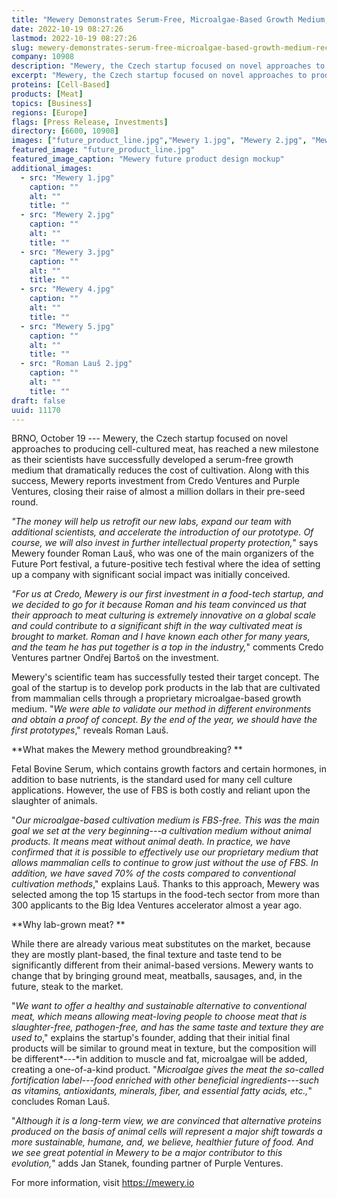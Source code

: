 ```yaml
---
title: "Mewery Demonstrates Serum-Free, Microalgae-Based Growth Medium, Receives Pre-seed Investment"
date: 2022-10-19 08:27:26
lastmod: 2022-10-19 08:27:26
slug: mewery-demonstrates-serum-free-microalgae-based-growth-medium-receives-pre-seed-investment
company: 10908
description: "Mewery, the Czech startup focused on novel approaches to producing cell-cultured meat, has reached a new milestone as their scientists have successfully developed a serum-free growth medium that dramatically reduces the cost of cultivation. Along with this success, Mewery reports investment from Credo Ventures and Purple Ventures, closing their raise of almost a million dollars in their pre-seed round."
excerpt: "Mewery, the Czech startup focused on novel approaches to producing cell-cultured meat, has reached a new milestone as their scientists have successfully developed a serum-free growth medium that dramatically reduces the cost of cultivation. Along with this success, Mewery reports investment from Credo Ventures and Purple Ventures, closing their raise of almost a million dollars in their pre-seed round."
proteins: [Cell-Based]
products: [Meat]
topics: [Business]
regions: [Europe]
flags: [Press Release, Investments]
directory: [6600, 10908]
images: ["future_product_line.jpg","Mewery 1.jpg", "Mewery 2.jpg", "Mewery 3.jpg", "Mewery 4.jpg", "Mewery 5.jpg", "Roman Lauš 2.jpg"]
featured_image: "future_product_line.jpg"
featured_image_caption: "Mewery future product design mockup"
additional_images:
  - src: "Mewery 1.jpg"
    caption: ""
    alt: ""
    title: ""
  - src: "Mewery 2.jpg"
    caption: ""
    alt: ""
    title: ""
  - src: "Mewery 3.jpg"
    caption: ""
    alt: ""
    title: ""
  - src: "Mewery 4.jpg"
    caption: ""
    alt: ""
    title: ""
  - src: "Mewery 5.jpg"
    caption: ""
    alt: ""
    title: ""
  - src: "Roman Lauš 2.jpg"
    caption: ""
    alt: ""
    title: ""
draft: false
uuid: 11170
---
```

BRNO, October 19 --- Mewery, the Czech startup focused on novel
approaches to producing cell-cultured meat, has reached a new milestone
as their scientists have successfully developed a serum-free growth
medium that dramatically reduces the cost of cultivation. Along with
this success, Mewery reports investment from Credo Ventures and Purple
Ventures, closing their raise of almost a million dollars in their
pre-seed round. 

*\"The money will help us retrofit our new labs, expand our team with
additional scientists, and accelerate the introduction of our prototype.
Of course, we will also invest in further intellectual property
protection,*\" says Mewery founder Roman Lauš, who was one of the main
organizers of the Future Port festival, a future-positive tech festival
where the idea of setting up a company with significant social impact
was initially conceived.

*\"For us at Credo, Mewery is our first investment in a food-tech
startup,* *and we decided to go for it because Roman and his team
convinced us that their approach to meat culturing is extremely
innovative on a global scale and could contribute to a significant shift
in the way cultivated meat is brought to market. Roman and I have known
each other for many years,* *and the team he has put together is a top
in the industry,*\" comments Credo Ventures partner Ondřej Bartoš on the
investment.

Mewery\'s scientific team has successfully tested their target concept.
The goal of the startup is to develop pork products in the lab that are
cultivated from mammalian cells through a proprietary microalgae-based
growth medium. \"*We were able to validate our method in different
environments and obtain a proof of concept. By the end of the year, we
should have the first prototypes*,\" reveals Roman Lauš. 

**What makes the Mewery method groundbreaking? **

Fetal Bovine Serum, which contains growth factors and certain hormones,
in addition to base nutrients, is the standard used for many cell
culture applications. However, the use of FBS is both costly and reliant
upon the slaughter of animals.

\"*Our microalgae-based cultivation medium is FBS-free. This was the
main goal we set at the very beginning---a cultivation medium without
animal products. It means meat without animal death. In practice, we
have confirmed that it is possible to effectively use our proprietary
medium that allows mammalian cells to continue to grow just without the
use of FBS. In addition, we have saved 70% of the costs compared to
conventional cultivation methods*,\" explains Lauš. Thanks to this
approach, Mewery was selected among the top 15 startups in the food-tech
sector from more than 300 applicants to the Big Idea Ventures
accelerator almost a year ago.

**Why lab-grown meat? **

While there are already various meat substitutes on the market, because
they are mostly plant-based, the final texture and taste tend to be
significantly different from their animal-based versions. Mewery wants
to change that by bringing ground meat, meatballs, sausages, and, in the
future, steak to the market.

\"*We want to offer a healthy and sustainable alternative to
conventional meat, which means allowing meat-loving people to choose
meat that is slaughter-free, pathogen-free, and has the same taste and
texture they are used to*,\" explains the startup\'s founder, adding
that their initial final products will be similar to ground meat in
texture, but the composition will be different*---*in addition to muscle
and fat, microalgae will be added, creating a one-of-a-kind product.
\"*Microalgae gives the meat the so-called fortification label---food
enriched with other beneficial ingredients---such as vitamins,
antioxidants, minerals, fiber, and essential fatty acids, etc.,*\"
concludes Roman Lauš.

\"*Although it is a long-term view, we are convinced that alternative
proteins produced on the basis of animal cells will represent a major
shift towards a more sustainable, humane, and, we believe, healthier
future of food. And we see great potential in Mewery to be a major
contributor to this evolution,*\" adds Jan Stanek, founding partner of
Purple Ventures.

For more information, visit <https://mewery.io>
